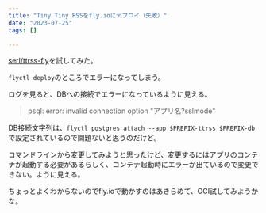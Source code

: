 ```yaml
---
title: "Tiny Tiny RSSをfly.ioにデプロイ（失敗）"
date: "2023-07-25"
tags: []

---
```


[serl/ttrss-fly](https://github.com/serl/ttrss-fly)を試してみた。

`flyctl deploy`のところでエラーになってしまう。

ログを見ると、DBへの接続でエラーになっているように見える。

> psql: error: invalid connection option "アプリ名?sslmode"

DB接続文字列は、`flyctl postgres attach --app $PREFIX-ttrss $PREFIX-db`で設定されているので問題ないと思うのだけど。

コマンドラインから変更してみようと思ったけど、変更するにはアプリのコンテナが起動する必要があるらしく、コンテナ起動時にエラーが出ているので変更できない。ように見える。

ちょっとよくわからないのでfly.ioで動かすのはあきらめて、OCI試してみようかな。
